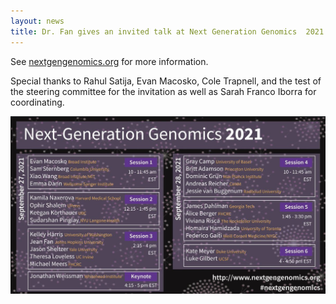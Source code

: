 ```yaml
---
layout: news
title: Dr. Fan gives an invited talk at Next Generation Genomics  2021.
---
```


See [nextgengenomics.org](https://underline.io/events/165/reception) for more information.

Special thanks to Rahul Satija, Evan Macosko, Cole Trapnell, and the test of the steering committee for the invitation as well as Sarah Franco Iborra for coordinating. 

![next gen genomics 2021 speaker lineup](/assets/news/next-gen-genomics-2021.jpg)
